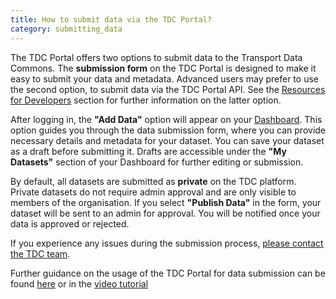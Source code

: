 ```yaml
---
title: How to submit data via the TDC Portal?
category: submitting_data
---
```


The TDC Portal offers two options to submit data to the Transport Data Commons. The __submission form__ on the TDC Portal is designed to make it easy to submit your data and metadata. Advanced users may prefer to use the second option, to submit data via the TDC Portal API. See the [Resources for Developers](https://portal.transport-data.org/faq#devs) section for further information on the latter option.

After logging in, the __"Add Data"__ option will appear on your [Dashboard](https://portal.transport-data.org/dashboard). This option guides you through the data submission form, where you can provide necessary details and metadata for your dataset. You can save your dataset as a draft before submitting it. Drafts are accessible under the __"My Datasets"__ section of your Dashboard for further editing or submission.

By default, all datasets are submitted as __private__ on the TDC platform. Private datasets do not require admin approval and are only visible to members of the organisation. If you select __"Publish Data"__ in the form, your dataset will be sent to an admin for approval. You will be notified once your data is approved or rejected.

If you experience any issues during the submission process, [please contact the TDC team](https://portal.transport-data.org/faq#issues).

Further guidance on the usage of the TDC Portal for data submission can be found [here](https://docs.transport-data.org/en/latest/howto/portal.html) or in the [video tutorial](https://github.com/user-attachments/assets/af8f70bd-b68d-4a25-bede-40c8739d22a6) 
